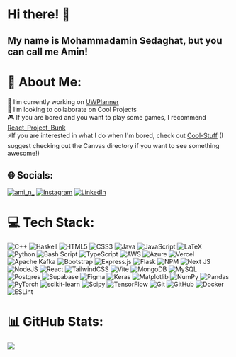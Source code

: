 # Hi there! 👋

## My name is Mohammadamin Sedaghat, but you can call me Amin!

# 💫 About Me:
🔭 I’m currently working on [UWPlanner](https://github.com/Mohammdamin-Sedaghat/UWPlanner)<br>👯 I’m looking to collaborate on Cool Projects<br>🎮 If you are bored and you want to play some games, I recommend [React_Project_Bunk](https://github.com/Mohammdamin-Sedaghat/Recat_Project_Bunk)<br>⚡If you are interested in what I do when I'm bored, check out [Cool-Stuff](https://github.com/Mohammdamin-Sedaghat/Cool-Stuff) (I suggest checking out the Canvas directory if you want to see something awesome!)


## 🌐 Socials:
[![ami_n_](https://img.shields.io/badge/ami_n_-%237289DA.svg?logo=discord&logoColor=white)](#) [![Instagram](https://img.shields.io/badge/Instagram-%23E4405F.svg?logo=Instagram&logoColor=white)](https://instagram.com/amin_sed_) [![LinkedIn](https://img.shields.io/badge/LinkedIn-%230077B5.svg?logo=linkedin&logoColor=white)](https://linkedin.com/in/https://www.linkedin.com/in/mohammadamin-sedaghat) 

# 💻 Tech Stack:
<picture>![C++](https://img.shields.io/badge/c++-%2300599C.svg?style=for-the-badge&logo=c%2B%2B&logoColor=white)</picture>
<picture>![Haskell](https://img.shields.io/badge/Haskell-5e5086?style=for-the-badge&logo=haskell&logoColor=white)</picture>
<picture>![HTML5](https://img.shields.io/badge/html5-%23E34F26.svg?style=for-the-badge&logo=html5&logoColor=white)</picture>
<picture>![CSS3](https://img.shields.io/badge/css3-%231572B6.svg?style=for-the-badge&logo=css3&logoColor=white)</picture>
<picture>![Java](https://img.shields.io/badge/java-%23ED8B00.svg?style=for-the-badge&logo=openjdk&logoColor=white)</picture>
<picture>![JavaScript](https://img.shields.io/badge/javascript-%23323330.svg?style=for-the-badge&logo=javascript&logoColor=%23F7DF1E)</picture>
<picture>![LaTeX](https://img.shields.io/badge/latex-%23008080.svg?style=for-the-badge&logo=latex&logoColor=white)</picture>
<picture>![Python](https://img.shields.io/badge/python-3670A0?style=for-the-badge&logo=python&logoColor=ffdd54)</picture>
<picture>![Bash Script](https://img.shields.io/badge/bash_script-%23121011.svg?style=for-the-badge&logo=gnu-bash&logoColor=white)</picture>
<picture>![TypeScript](https://img.shields.io/badge/typescript-%23007ACC.svg?style=for-the-badge&logo=typescript&logoColor=white)</picture>
<picture>![AWS](https://img.shields.io/badge/AWS-%23FF9900.svg?style=for-the-badge&logo=amazon-aws&logoColor=white)</picture>
<picture>![Azure](https://img.shields.io/badge/azure-%230072C6.svg?style=for-the-badge&logo=microsoftazure&logoColor=white)</picture>
<picture>![Vercel](https://img.shields.io/badge/vercel-%23000000.svg?style=for-the-badge&logo=vercel&logoColor=white)</picture>
<picture>![Apache Kafka](https://img.shields.io/badge/Apache%20Kafka-000?style=for-the-badge&logo=apachekafka)</picture>
<picture>![Bootstrap](https://img.shields.io/badge/bootstrap-%238511FA.svg?style=for-the-badge&logo=bootstrap&logoColor=white)</picture>
<picture>![Express.js](https://img.shields.io/badge/express.js-%23404d59.svg?style=for-the-badge&logo=express&logoColor=%2361DAFB)</picture>
<picture>![Flask](https://img.shields.io/badge/flask-%23000.svg?style=for-the-badge&logo=flask&logoColor=white)</picture>
<picture>![NPM](https://img.shields.io/badge/NPM-%23CB3837.svg?style=for-the-badge&logo=npm&logoColor=white)</picture>
<picture>![Next JS](https://img.shields.io/badge/Next-black?style=for-the-badge&logo=next.js&logoColor=white)</picture>
<picture>![NodeJS](https://img.shields.io/badge/node.js-6DA55F?style=for-the-badge&logo=node.js&logoColor=white)</picture>
<picture>![React](https://img.shields.io/badge/react-%2320232a.svg?style=for-the-badge&logo=react&logoColor=%2361DAFB)</picture>
<picture>![TailwindCSS](https://img.shields.io/badge/tailwindcss-%2338B2AC.svg?style=for-the-badge&logo=tailwind-css&logoColor=white)</picture>
<picture>![Vite](https://img.shields.io/badge/vite-%23646CFF.svg?style=for-the-badge&logo=vite&logoColor=white)</picture>
<picture>![MongoDB](https://img.shields.io/badge/MongoDB-%234ea94b.svg?style=for-the-badge&logo=mongodb&logoColor=white)</picture>
<picture>![MySQL](https://img.shields.io/badge/mysql-4479A1.svg?style=for-the-badge&logo=mysql&logoColor=white)</picture>
<picture>![Postgres](https://img.shields.io/badge/postgres-%23316192.svg?style=for-the-badge&logo=postgresql&logoColor=white)</picture>
<picture>![Supabase](https://img.shields.io/badge/Supabase-3ECF8E?style=for-the-badge&logo=supabase&logoColor=white)</picture>
<picture>![Figma](https://img.shields.io/badge/figma-%23F24E1E.svg?style=for-the-badge&logo=figma&logoColor=white)</picture>
<picture>![Keras](https://img.shields.io/badge/Keras-%23D00000.svg?style=for-the-badge&logo=Keras&logoColor=white)</picture>
<picture>![Matplotlib](https://img.shields.io/badge/Matplotlib-%23ffffff.svg?style=for-the-badge&logo=Matplotlib&logoColor=black)</picture>
<picture>![NumPy](https://img.shields.io/badge/numpy-%23013243.svg?style=for-the-badge&logo=numpy&logoColor=white)</picture>
<picture>![Pandas](https://img.shields.io/badge/pandas-%23150458.svg?style=for-the-badge&logo=pandas&logoColor=white)</picture>
<picture>![PyTorch](https://img.shields.io/badge/PyTorch-%23EE4C2C.svg?style=for-the-badge&logo=PyTorch&logoColor=white)</picture>
<picture>![scikit-learn](https://img.shields.io/badge/scikit--learn-%23F7931E.svg?style=for-the-badge&logo=scikit-learn&logoColor=white)</picture>
<picture>![Scipy](https://img.shields.io/badge/SciPy-%230C55A5.svg?style=for-the-badge&logo=scipy&logoColor=%white)</picture>
<picture>![TensorFlow](https://img.shields.io/badge/TensorFlow-%23FF6F00.svg?style=for-the-badge&logo=TensorFlow&logoColor=white)</picture>
<picture>![Git](https://img.shields.io/badge/git-%23F05033.svg?style=for-the-badge&logo=git&logoColor=white)</picture>
<picture>![GitHub](https://img.shields.io/badge/github-%23121011.svg?style=for-the-badge&logo=github&logoColor=white)</picture>
<picture>![Docker](https://img.shields.io/badge/docker-%230db7ed.svg?style=for-the-badge&logo=docker&logoColor=white)</picture>
<picture>![ESLint](https://img.shields.io/badge/ESLint-4B3263?style=for-the-badge&logo=eslint&logoColor=white)</picture>

# 📊 GitHub Stats:
[![](https://github-readme-stats.vercel.app/api/top-langs/?username=Mohammdamin-Sedaghat&theme=dark&hide_border=false&include_all_commits=false&count_private=false&layout=compact)](#)
